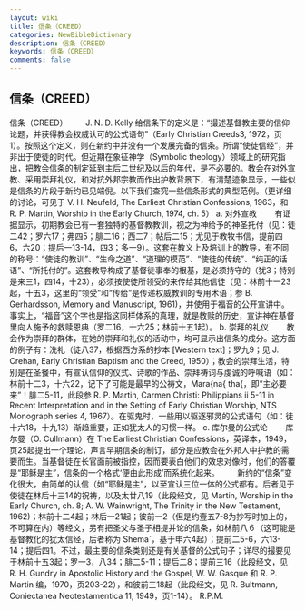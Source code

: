 ```yaml
---
layout: wiki
title: 信条（CREED）
categories: NewBibleDictionary
description: 信条（CREED）
keywords: 信条（CREED）
comments: false
---
```


## 信条（CREED）



信条（CREED）
　　J. N. D. Kelly 给信条下的定义是：“撮述基督教主要的信仰论题，并获得教会权威认可的公式语句”（Early Christian Creeds3, 1972，页1）。按照这个定义，则在新约中并没有一个发展完备的信条。所谓“使徒信经”，并非出于使徒的时代。但近期在象征神学（Symbolic theology）领域上的研究指出，把教会信条的制定延到主后二世纪及以后的年代，是不必要的。教会在对外宣教、采用崇拜礼仪，和对抗外邦宗教而作出护教背景下，有清楚迹象显示，一些似是信条的片段于新约已见端倪。以下我们查究一些信条形式的典型范例。（更详细的讨论，可见于 V. H. Neufeld, The Earliest Christian Confessions, 1963，和 R. P. Martin, Worship in the Early Church, 1974, ch. 5）
a. 对外宣教
　　有证据显示，初期教会已有一套独特的基督教教训，视之为神给予的神圣托付（见：徒二42；罗六17；弗四5；腓二16；西二7；帖后二15；尤见于教牧书信，提前四6，六20；提后一13-14，四3；多一9）。这套在教义上及培训上的教导，有不同的称号：“使徒的教训”、“生命之道”、“道理的模范”、“使徒的传统”、“纯正的话语”、“所托付的”。这套教导构成了基督徒事奉的根基，是必须持守的（犹3；特别是来三1，四14，十23），必须按使徒所领受的来传给其他信徒（见：林前十一23起，十五3，这里的“领受”和“传给”是传递权威教训的专用术语；参 B. Gerhardsson, Memory and Manuscript, 1961)，并使用于福音的公开宣讲中。事实上，“福音”这个字也是指这同样体系的真理，就是教赎的历史，宣讲神在基督里向人施予的救赎恩典（罗二16，十六25；林前十五1起）。
b. 崇拜的礼仪
　　教会作为崇拜的群体，在她的崇拜和礼仪的活动中，均可显示出信条的成分。这方面的例子有：洗礼（徒八37，根据西方系的抄本 [Western text]；罗九9；见 J. Crehan, Early Christian Baptism and the Creed,
1950）；教会的崇拜生活，特别是在圣餐中，有宣认信仰的仪式、诗歌的作品、崇拜祷词与虔诚的呼喊语（如：林前十二3，十六22，记下了可能是最早的公祷文，Mara{na{ tha{，即“主必要来”！腓二5-11，此段参 R. P. Martin, Carmen Christi: Philippians ii 5-11 in
Recent Interpretation and in the Setting of Early Christian Worship, NTS Monograph series 4, 1967）。在驱鬼时，一些用以驱逐邪灵的公式语句（如：徒十六18，十九13）渐趋重要，正如犹太人的习惯一样。
c. 库尔曼的公式论
　　库尔曼（O. Cullmann）在 The Earliest Christian Confessions，英译本，1949，页25起提出一个理论，声言早期信条的制订，部分是应教会在外邦人中护教的需要而生。当基督徒在长官面前被指控，因而要表白他们的效忠对像时，他们的答覆是“耶稣是主”，信条的一个格式‘便由此形成’而系统化起来。
　　新约的“信条”变化很大，由简单的认信（如“耶稣是主”，以至宣认三位一体的公式都有。后者见于使徒在林后十三14的祝祷，以及太廿八19（此段经文，见 Martin, Worship in the Early Church, ch. 8; A.
W. Wainwright, The Trinity in the New Testament,
1962)；林前十二4起；林后一21起；彼前一2（但是约壹五7-8为抄写时加上的，不可算在内）等经文，另有把圣父与圣子相提并论的信条，如林前八６（这可能是基督教化的犹太信经，后者称为 Shema`，基于申六4起）；提前二5-6，六13-14；提后四1。不过，最主要的信条类别还是有关基督的公式句子；详尽的撮要见于林前十五3起；罗一3，八34；腓二5-11；提后二8；提前三16（此段经文，见 R. H. Gundry in Apostolic History and the Gospel, W. W.
Gasque 和 R. P. Martin 编，1970，页203-22），和彼前三18起（此段经文，见 R. Bultmann, Coniectanea Neotestamentica 11, 1949，页1-14）。
R.P.M.



